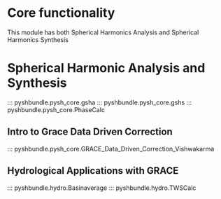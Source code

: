 # Core functionality

This module has both Spherical Harmonics Analysis and Spherical Harmonics Synthesis

# Spherical Harmonic Analysis and Synthesis
::: pyshbundle.pysh_core.gsha
::: pyshbundle.pysh_core.gshs
::: pyshbundle.pysh_core.PhaseCalc


## Intro to Grace Data Driven Correction
::: pyshbundle.pysh_core.GRACE_Data_Driven_Correction_Vishwakarma

## Hydrological Applications with GRACE
::: pyshbundle.hydro.Basinaverage
::: pyshbundle.hydro.TWSCalc
